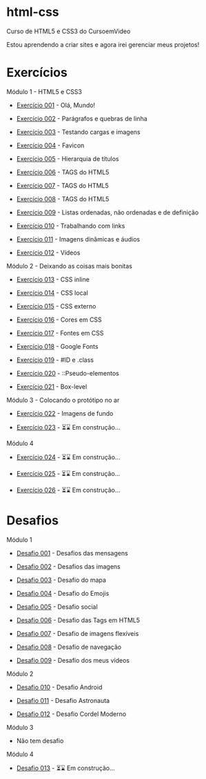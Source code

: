 # html-css
 Curso de HTML5 e CSS3 do CursoemVideo

 Estou aprendendo a criar sites e agora irei gerenciar meus projetos!

 <h1>Exercícios</h1>
 Módulo 1 - HTML5 e CSS3
 
 <ul>
    <li><a href="https://juliafclima.github.io/html-css/exercicios/ex001/index.html">Exercício 001</a> - Olá,  Mundo!</li>
 </ul>

<ul>
    <li><a href="https://juliafclima.github.io/html-css/exercicios/ex002/index.html">Exercício 002</a> - Parágrafos e quebras de linha</li>
 </ul>
 
 <ul>
    <li><a href="https://juliafclima.github.io/html-css/exercicios/ex003/index.html">Exercício 003</a> - Testando cargas e imagens</li>
 </ul>
 
 <ul>
    <li><a href="https://juliafclima.github.io/html-css/exercicios/ex004/index.html">Exercício 004</a> - Favicon</li>
 </ul>
 
 <ul>
    <li><a href="https://juliafclima.github.io/html-css/exercicios/ex005/index.html">Exercício 005</a> - Hierarquia de títulos</li>
 </ul>

 <ul>
    <li><a href="https://juliafclima.github.io/html-css/exercicios/ex006/index.html">Exercício 006</a> - TAGS do HTML5</li>
 </ul>

 <ul>
    <li><a href="https://juliafclima.github.io/html-css/exercicios/ex007/index.html">Exercício 007</a> - TAGS do HTML5</li>
 </ul>

 <ul>
    <li><a href="https://juliafclima.github.io/html-css/exercicios/ex008/index.html">Exercício 008</a> - TAGS do HTML5</li>
 </ul>

 <ul>
    <li><a href="https://juliafclima.github.io/html-css/exercicios/ex009/index.html">Exercício 009</a> - Listas ordenadas, não ordenadas e de definição</li>
 </ul>

 <ul>
    <li><a href="https://juliafclima.github.io/html-css/exercicios/ex010/index.html">Exercício 010</a> - Trabalhando com links</li>
 </ul>

 <ul>
    <li><a href="https://juliafclima.github.io/html-css/exercicios/ex011/index.html">Exercício 011</a> - Imagens dinâmicas e áudios</li>
 </ul>

 <ul>
    <li><a href="https://juliafclima.github.io/html-css/exercicios/ex012/index.html">Exercício 012</a> - Vídeos</li>
 </ul>

Módulo 2 - Deixando as coisas mais bonitas

 <ul>
    <li><a href="https://juliafclima.github.io/html-css/exercicios/ex013/index.html">Exercício 013</a> - CSS inline</li>
 </ul>

 <ul>
    <li><a href="https://juliafclima.github.io/html-css/exercicios/ex014/index.html">Exercício 014</a> - CSS local</li>
 </ul>

 <ul>
    <li><a href="https://juliafclima.github.io/html-css/exercicios/ex015/index.html">Exercício 015</a> - CSS externo</li>
 </ul>

 <ul>
    <li><a href="https://juliafclima.github.io/html-css/exercicios/ex016/index.html">Exercício 016</a> - Cores em CSS</li>
 </ul>

 <ul>
    <li><a href="https://juliafclima.github.io/html-css/exercicios/ex017/index.html">Exercício 017</a> - Fontes em CSS</li>
 </ul>

 <ul>
    <li><a href="https://juliafclima.github.io/html-css/exercicios/ex018/index.html">Exercício 018</a> - Google Fonts</li>
 </ul>

 <ul>
    <li><a href="https://juliafclima.github.io/html-css/exercicios/ex019/index.html">Exercício 019</a> - #ID e .class</li>
 </ul>

 <ul>
    <li><a href="https://juliafclima.github.io/html-css/exercicios/ex020/index.html">Exercício 020</a> - ::Pseudo-elementos</li>
 </ul>

 <ul>
    <li><a href="https://juliafclima.github.io/html-css/exercicios/ex021/index.html">Exercício 021</a> - Box-level</li>
 </ul>

Módulo 3 - Colocando o protótipo no ar

 <ul>
    <li><a href="https://juliafclima.github.io/html-css/exercicios/ex022/index.html">Exercício 022</a> - Imagens de fundo</li>
 </ul>

 <ul>
    <li><a href="#">Exercício 023</a> - ⏳⌛️ Em construção...</li>
 </ul>

 Módulo 4

  <ul>
    <li><a href="#">Exercício 024</a> - ⏳⌛️ Em construção...</li>
 </ul>

  <ul>
    <li><a href="#">Exercício 025</a> - ⏳⌛️ Em construção...</li>
 </ul>

  <ul>
    <li><a href="#">Exercício 026</a> - ⏳⌛️ Em construção...</li>
 </ul>
 
 <h1>Desafios</h1>
 Módulo 1 
 
 <ul>
 <li><a href="https://juliafclima.github.io/html-css/desafios/d01/index.html">Desafio 001</a> - Desafios das mensagens</li>
 </ul>
 
 <ul>
  <li><a href="https://juliafclima.github.io/html-css/desafios/d02/index.html">Desafio 002</a> - Desafios das imagens</li>
 </ul>
 
<ul>
  <li><a href="https://juliafclima.github.io/html-css/desafios/d03/index.html">Desafio 003</a> - Desafio do mapa</li>
 </ul>
 
<ul>
  <li><a href="https://juliafclima.github.io/html-css/desafios/d04/index.html">Desafio 004</a> - Desafio do Emojis</li>
 </ul>
 
<ul>
  <li><a href="https://juliafclima.github.io/html-css/desafios/d04/index.html">Desafio 005</a> - Desafio social</li>
 </ul>
 
<ul>
  <li><a href="https://juliafclima.github.io/html-css/desafios/d06/index.html">Desafio 006</a> - Desafio das Tags em HTML5</li>
 </ul>
 
 <ul>
  <li><a href="https://juliafclima.github.io/html-css/desafios/d07/index.html"> Desafio 007</a> - Desafio de imagens flexíveis</li>
 </ul>
 
<ul>
  <li><a href="https://juliafclima.github.io/html-css/desafios/d08/index.html"> Desafio 008</a> - Desafio de navegação</li>
 </ul>
 
<ul>
  <li><a href="https://juliafclima.github.io/html-css/desafios/d09/index.html"> Desafio 009</a> - Desafio dos meus vídeos</li>
 </ul>
 
 Módulo 2 
   
 <ul>
 <li><a href="https://juliafclima.github.io/html-css/desafios/d10/index.html"> Desafio 010</a> - Desafio Android</li>
 </ul>
   
 <ul>
  <li><a href="https://juliafclima.github.io/html-css/desafios/d11/index.html"> Desafio 011</a> - Desafio Astronauta
 </ul>
   
   <ul>
  <li><a href="https://juliafclima.github.io/html-css/desafios/d12/index.html"> Desafio 012</a> - Desafio Cordel Moderno
 </ul>
  
 Módulo 3
   
   <ul>
    <li><p>Não tem desafio</p>
 </ul>
   
 Módulo 4
   
   <ul>
  <li><a href="#"> Desafio 013</a> - ⏳⌛️ Em construção...
 </ul>
